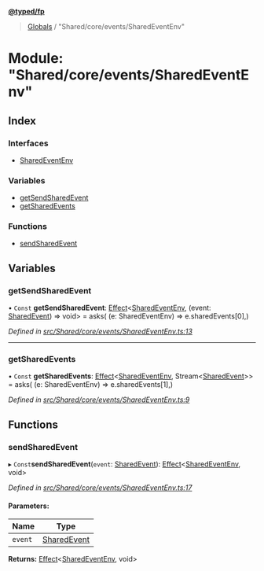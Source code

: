 **[@typed/fp](../README.md)**

> [Globals](../globals.md) / "Shared/core/events/SharedEventEnv"

# Module: "Shared/core/events/SharedEventEnv"

## Index

### Interfaces

* [SharedEventEnv](../interfaces/_shared_core_events_sharedeventenv_.sharedeventenv.md)

### Variables

* [getSendSharedEvent](_shared_core_events_sharedeventenv_.md#getsendsharedevent)
* [getSharedEvents](_shared_core_events_sharedeventenv_.md#getsharedevents)

### Functions

* [sendSharedEvent](_shared_core_events_sharedeventenv_.md#sendsharedevent)

## Variables

### getSendSharedEvent

• `Const` **getSendSharedEvent**: [Effect](_effect_effect_.effect.md)\<[SharedEventEnv](../interfaces/_shared_core_events_sharedeventenv_.sharedeventenv.md), (event: [SharedEvent](_shared_core_events_sharedevent_.sharedevent.md)) => void> = asks( (e: SharedEventEnv) => e.sharedEvents[0],)

*Defined in [src/Shared/core/events/SharedEventEnv.ts:13](https://github.com/TylorS/typed-fp/blob/ac98ca1/src/Shared/core/events/SharedEventEnv.ts#L13)*

___

### getSharedEvents

• `Const` **getSharedEvents**: [Effect](_effect_effect_.effect.md)\<[SharedEventEnv](../interfaces/_shared_core_events_sharedeventenv_.sharedeventenv.md), Stream\<[SharedEvent](_shared_core_events_sharedevent_.sharedevent.md)>> = asks( (e: SharedEventEnv) => e.sharedEvents[1],)

*Defined in [src/Shared/core/events/SharedEventEnv.ts:9](https://github.com/TylorS/typed-fp/blob/ac98ca1/src/Shared/core/events/SharedEventEnv.ts#L9)*

## Functions

### sendSharedEvent

▸ `Const`**sendSharedEvent**(`event`: [SharedEvent](_shared_core_events_sharedevent_.sharedevent.md)): [Effect](_effect_effect_.effect.md)\<[SharedEventEnv](../interfaces/_shared_core_events_sharedeventenv_.sharedeventenv.md), void>

*Defined in [src/Shared/core/events/SharedEventEnv.ts:17](https://github.com/TylorS/typed-fp/blob/ac98ca1/src/Shared/core/events/SharedEventEnv.ts#L17)*

#### Parameters:

Name | Type |
------ | ------ |
`event` | [SharedEvent](_shared_core_events_sharedevent_.sharedevent.md) |

**Returns:** [Effect](_effect_effect_.effect.md)\<[SharedEventEnv](../interfaces/_shared_core_events_sharedeventenv_.sharedeventenv.md), void>
